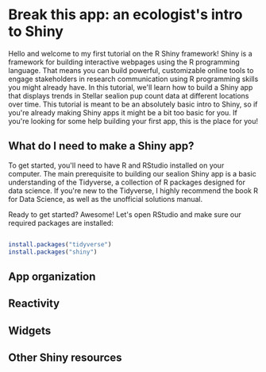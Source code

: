 # Break this app: an ecologist's intro to Shiny

Hello and welcome to my first tutorial on the R Shiny framework! Shiny is a framework for building interactive webpages using the R programming language. That means you can build powerful, customizable online tools to engage stakeholders in research communication using R programming skills you might already have. In this tutorial, we'll learn how to build a Shiny app that displays trends in Stellar sealion pup count data at different locations over time. This tutorial is meant to be an absolutely basic intro to Shiny, so if you're already making Shiny apps it might be a bit too basic for you. If you're looking for some help building your first app, this is the place for you! 

## What do I need to make a Shiny app?

To get started, you'll need to have R and RStudio installed on your computer. The main prerequisite to building our sealion Shiny app is a basic understanding of the Tidyverse, a collection of R packages designed for data science. If you're new to the Tidyverse, I highly recommend the book R for Data Science, as well as the unofficial solutions manual. 

Ready to get started? Awesome! Let's open RStudio and make sure our required packages are installed:  

```r

install.packages("tidyverse")
install.packages("shiny")
```

## App organization



## Reactivity


## Widgets

## Other Shiny resources
